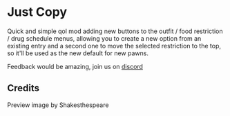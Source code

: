# Just Copy

Quick and simple qol mod adding new buttons to the outfit / food restriction / drug schedule menus, allowing you to create a new option from an existing entry and a second one to move the selected restriction to the top, so it'll be used as the new default for new pawns.
  
Feedback would be amazing, join us on <a href="https://discord.gg/KwaRubs2kx">discord</a>  

## Credits 
Preview image by Shakesthespeare